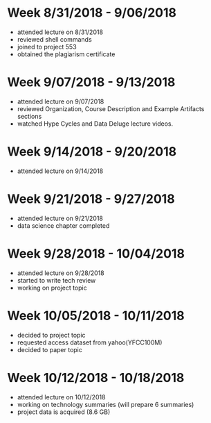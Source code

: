 Week 8/31/2018 - 9/06/2018
=============================
* attended lecture on 8/31/2018
* reviewed shell commands
* joined to project 553
* obtained the plagiarism certificate

Week 9/07/2018 - 9/13/2018
=============================
* attended lecture on 9/07/2018
* reviewed Organization, Course Description and Example Artifacts sections
* watched Hype Cycles and Data Deluge lecture videos.

Week 9/14/2018 - 9/20/2018
=============================
* attended lecture on 9/14/2018

Week 9/21/2018 - 9/27/2018
=============================
* attended lecture on 9/21/2018
* data science chapter completed

Week 9/28/2018 - 10/04/2018
=============================
* attended lecture on 9/28/2018
* started to write tech review
* working on project topic

Week 10/05/2018 - 10/11/2018
=============================
* decided to project topic
* requested access dataset from yahoo(YFCC100M)
* decided to paper topic

Week 10/12/2018 - 10/18/2018
=============================
* attended lecture on 10/12/2018
* working on technology summaries (will prepare 6 summaries)
* project data is acquired (8.6 GB)
